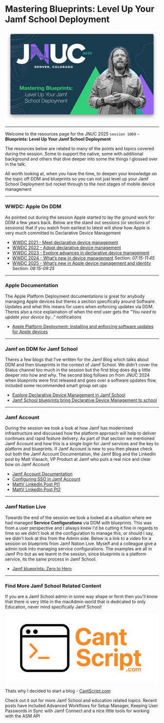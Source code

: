 # Mastering Blueprints: Level Up Your Jamf School Deployment

<p align="center">
	<img width="512" alt="JNUC2025Header" src="https://github.com/cantscript/JNUC2025/blob/main/images/JNUCHeader.jpeg">
</p>

---
Welcome to the resources page for the JNUC 2025 `session 1069` - **Blueprints: Level Up Your Jamf School Deployment**

The resources below are related to many of the points and topics covered during the session. Some to support the native, some with additional background and others that dive deeper into some the things I glossed over in the talk. 

All worth looking at, when you have the time, to deepen your knowledge on the topic off DDM and blueprints so you can not just level up your Jamf School Deployment but rocket through to the next stages of mobile device management

---

### WWDC: Apple On DDM
As pointed out during the session Apple started to lay the ground work for DDM a few years back. Below are the stand out sessions (or sections of sessions) that if you watch from earliest to latest will show how Apple is very much committed to Declarative Device Management

- [WWDC 2021 - Meet declarative device management](https://developer.apple.com/videos/play/wwdc2021/10131/)
- [WWDC 2022 - Adopt declarative device management](https://developer.apple.com/videos/play/wwdc2022/10046/)
- [WWDC 2023 - Explore advances in declarative device management](https://developer.apple.com/videos/play/wwdc2023/10041/)
- [WWDC 2024 - What’s new in device management](https://developer.apple.com/videos/play/wwdc2024/10143/) Section: _07:15-11:45_
- [WWDC 2025 - What’s new in Apple device management and identity](https://developer.apple.com/videos/play/wwdc2025/258/?time=0) Section: _08:15-09:25_


---

### Apple Documentation
The Apple Platform Deployment documentations is great for anybody managing Apple devices but theres a section specifically around Software Updates and what this means for users when enforcing updates via DDM. Theres also a nice explaination of when the end user gets the _"You need to update your device by..."_ notifications

- [Apple Platform Deployment: Installing and enforcing software updates for Apple devices](https://support.apple.com/en-gb/guide/deployment/depd30715cbb/web)

---

### Jamf on DDM for Jamf School
Theres a few blogs that I've written for the Jamf Blog which talks about DDM and then blueprints in the context of Jamf School. We didn't cover the Status channel too much in the session but the first blog does dig a little deeper into how and why. The second blog follows on from JNUC 2024 when blueprints were first released and goes over a software updates flow, included some recommended smart group set ups

- [Explore Declarative Device Management in Jamf School](https://www.jamf.com/blog/declarative-device-management-jamf-school)
- [Jamf School blueprints bring Declarative Device Management to school](https://www.jamf.com/blog/jamf-edu-blueprints-declarative-device-management)

---

### Jamf Account
During the session we took a look at how Jamf has modernised infrastructure and discussed how the platform approach will help to deliver continues and rapid feature delivery. As part of that section we mentioned Jamf Account and how this is a single login for Jamf services and the key to platform and blueprints. If Jamf Account is new to you then please check out both the Jamf Account Documentation, the Jamf Blog and the LinkedIn post by Matt Vlasach, VP Product at Jamf who puts a real nice and clear bow on Jamf Account

- [Jamf Account Documentation](https://learn.jamf.com/en-US/bundle/jamf-account-documentation/page/Jamf_Account_Documentation.html)
- [Configuring SSO in Jamf Account](https://www.jamf.com/blog/jamf-account-idp-configuration)
- [MattV LinkedIn Post Pt1](https://www.linkedin.com/posts/mattvlasach_implementing-oidc-based-single-sign-on-activity-7313076818926809088-dFFN?utm_source=share&utm_medium=member_desktop&rcm=ACoAABQFin0BPjEEXy3h1hmscBfGXhw7hZzLHXQ)
- [MattV LinkedIn Post Pt2](https://www.linkedin.com/posts/mattvlasach_implementing-oidc-based-single-sign-on-activity-7350590270259802112-x2Mc/?utm_source=share&utm_medium=member_desktop&rcm=ACoAABQFin0BPjEEXy3h1hmscBfGXhw7hZzLHXQ)

___

### Jamf Nation Live
Towards the end of the session we took a looked at a situation where we had managed **Service Configurations** via DDM with blueprints. This was from a user perspective and I always knew I'd be cutting it fine in regards to time so we didn't look at the configuration to manage this, or should I say, we didn't look at this from the Admin side. Below is a link to a video for a session on blueprints from Jamf Nation Live. Myself and a colleague give a admin look into managing service configurations. The examples are all in Jamf Pro but as we learnt in the session, since blueprints is a platform service, its the same process in Jamf School. 

- [Jamf blueprints: Zero to Hero](https://www.youtube.com/watch?v=OkiedeKxuzg)

___
### Find More Jamf School Related Content
If you are a Jamf School admin in some way shape or form then you'll know that there is very little in the macAdmin world that is dedicated to only Education, never mind specifically Jamf School! 

<p align="center">
	<img width="512" alt="CantScript Logo" src="https://github.com/cantscript/AxM_API/blob/main/CantScript_Full_DotComV7.png">
</p>

Thats why I decided to start a blog - [CantScript.com](https://cantscript.com)

Check out it out for more Jamf School and education related topics. Recent posts have included Advanced Workflows for Setup Manager, Keeping User Passwords in Sync with Jamf Connect and a nice little tools for working with the ASM API